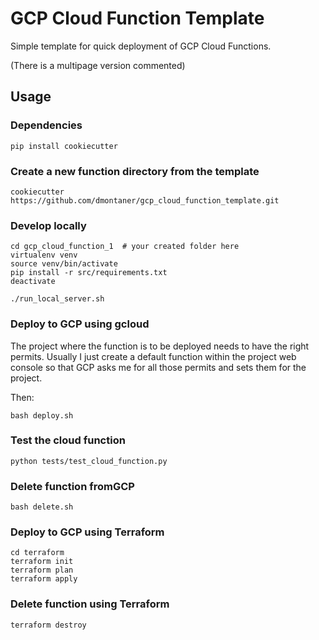 # GCP Cloud Function Template

Simple template for quick deployment of GCP Cloud Functions.

(There is a multipage version commented)

## Usage

### Dependencies

    pip install cookiecutter
    
### Create a new function directory from the template

    cookiecutter https://github.com/dmontaner/gcp_cloud_function_template.git

### Develop locally
    
    cd gcp_cloud_function_1  # your created folder here
    virtualenv venv
    source venv/bin/activate
    pip install -r src/requirements.txt
    deactivate

    ./run_local_server.sh

### Deploy to GCP using gcloud

The project where the function is to be deployed needs to have the right permits.
Usually I just create a default function within the project web console
so that GCP asks me for all those permits and sets them for the project.

Then:

    bash deploy.sh 

### Test the cloud function

    python tests/test_cloud_function.py

### Delete function fromGCP

    bash delete.sh 


### Deploy to GCP using Terraform

    cd terraform
    terraform init
    terraform plan
    terraform apply

### Delete function using Terraform

    terraform destroy
